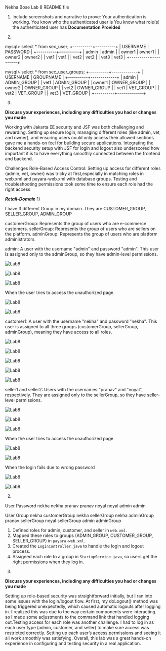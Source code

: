 Nekha Bose Lab 8 README file

1. Include screenshots and narrative to prove:
   Your authentication is working.
   You know who the authenticated user is
   You know what role(s) the authenticated user has
   **Documentation Provided**

2.
mysql> select * from sec_user;
+----------+----------+
| USERNAME | PASSWORD |
+----------+----------+
| admin    | admin    |
| owner1   | owner1   |
| owner2   | owner2   |
| vet1     | vet1     |
| vet2     | vet2     |
| vet3     | vet3     |
+----------+----------+

mysql> select * from sec_user_groups;
+----------+-------------+
| USERNAME | GROUPNAME   |
+----------+-------------+
| admin    | ADMIN_GROUP |
| vet1     | ADMIN_GROUP |
| owner1   | OWNER_GROUP |
| owner2   | OWNER_GROUP |
| vet2     | OWNER_GROUP |
| vet1     | VET_GROUP   |
| vet2     | VET_GROUP   |
| vet3     | VET_GROUP   |
+----------+-------------+

3.
**Discuss your experiences, including any difficulties you had or changes you made**

Working with Jakarta EE security and JSF was both challenging and rewarding. Setting up secure login, managing different
 roles (like admin, vet, and owner), and ensuring users could only access their allowed sections gave me a hands-on feel 
for building secure applications. Integrating the backend security setup with JSF for login and logout also underscored how
 important it is to have everything smoothly connected between the frontend and backend.

Challenges
Role-Based Access Control: Setting up access for different roles (admin, vet, owner) was tricky at first,especially in 
matching roles in web.xml and payara-web.xml with database groups. Testing and troubleshooting permissions took some time to 
ensure each role had the right access.


*******Retail-Domain*******
1)

I have 3 different Group in my domain. They are CUSTOMER_GROUP, SELLER_GROUP, ADMIN_GROUP

customerGroup: Represents the group of users who are e-commerce customers.
sellerGroup: Represents the group of users who are sellers on the platform.
adminGroup: Represents the group of users who are platform administrators.

admin: A user with the username "admin" and password "admin". This user is assigned only to the adminGroup, so they have 
admin-level permissions.



![Lab8](./Lab8.1.png)

![Lab8](./Lab8.2.png)

![Lab8](./Lab8.3.png)

When the user tries to access the unauthorized page.


![Lab8](./Lab8.4.png)

![Lab8](./Lab8.5.png)

customer1: A user with the username "nekha" and password "nekha". This user is assigned to all three groups (customerGroup, 
sellerGroup, adminGroup), meaning they have access to all roles.



![Lab8](./Lab8.6.png)

![Lab8](./Lab8.7.png)

![Lab8](./Lab8.8.png)

![Lab8](./Lab8.9.png)

![Lab8](./Lab8.10.png)

seller1 and seller2: Users with the usernames "pranav" and "noyal", respectively. They are assigned only to the sellerGroup,
so they have seller-level permissions.



![Lab8](./Lab8.11.png)

![Lab8](./Lab8.12.png)

![Lab8](./Lab8.13.png)



When the user tries to access the unauthorized page.

![Lab8](./Lab8.14.png)

![Lab8](./Lab8.15.png)



When the login fails due to wrong password

![Lab8](./Lab8.16.png)

![Lab8](./Lab8.17.png)


2)

User	Password
nekha	nekha
pranav	pranav
noyal	noyal
admin	admin


User	Group
nekha	customerGroup
nekha	sellerGroup
nekha	adminGroup
pranav	sellerGroup
noyal	sellerGroup
admin	adminGroup


1. Defined roles for admin, customer, and seller in `web.xml`.
2. Mapped these roles to groups (ADMIN_GROUP, CUSTOMER_GROUP, SELLER_GROUP) in `payara-web.xml`.
3. Created the `LoginController.java` to handle the login and logout process.
4. Assigned each role to a group in `StartupService.java`, so users get the right permissions when they log in.


3)
**Discuss your experiences, including any difficulties you had or changes you made**

Setting up role-based security was straightforward initially, but I ran into some issues with the login/logout flow. At first, my doLogout() 
method was being triggered unexpectedly, which caused automatic logouts after logging in. I realized this was due to the way certain 
components were interacting, so I made some adjustments to the command link that handled logging out.Testing access for each role was another
 challenge. I had to log in as each user type (admin, customer, and seller) to make sure access was restricted correctly. Setting up each user’s
access permissions and seeing it all work smoothly was satisfying. Overall, this lab was a great hands-on experience in configuring and testing
security in a real application.


